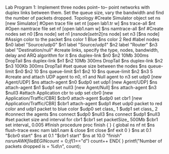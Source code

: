 Lab Program 1:
 Implement three nodes point– to– point networks with duplex links between
 them. Set the queue size, vary the bandwidth and find the number of packets
 dropped.
 Topology
 #Create Simulator object
 set ns [new Simulator]
 #Open trace file
 set nt [open lab1.tr w]
 $ns trace-all $nt
 #Open namtrace file
 set nf [open lab1.nam w]
 $ns namtrace-all $nf
 #Create nodes
 set n0 [$ns node]
 set n1 [$ns node]
 set n2 [$ns node]
 set n3 [$ns node]
#Assign color to the packet
 $ns color 1 Blue
 $ns color 2 Red
 #label nodes
 $n0 label "Source/udp0"
 $n1 label "Source/udp1"
 $n2 label "Router"
 $n3 label "Destination/null"
 #create links, specify the type, nodes, bandwidth, delay and ARQ algorithm
 for it
 $ns duplex-link $n0 $n2 10Mb 300ms DropTail
 $ns duplex-link $n1 $n2 10Mb 300ms DropTail
 $ns duplex-link $n2 $n3 100Kb 300ms DropTail
 #set queue size between the nodes
 $ns queue-limit $n0 $n2 10
 $ns queue-limit $n1 $n2 10
 $ns queue-limit $n2 $n3 5
 #create and attach UDP agent to n0, n1 and Null agent to n3
 set udp0 [new Agent/UDP]
 $ns attach-agent $n0 $udp0
 set udp1 [new Agent/UDP]
 $ns attach-agent $n1 $udp1
 set null3 [new Agent/Null]
 $ns attach-agent $n3 $null3
 #attach Application cbr to udp
 set cbr0 [new Application/Traffic/CBR]
 $cbr0 attach-agent $udp0
 set cbr1 [new Application/Traffic/CBR]
 $cbr1 attach-agent $udp1
 #set udp0 packet to red color and udp1 packet to blue color
 $udp0 set class_ 1
 $udp1 set class_ 2
#connect the agents
 $ns connect $udp0 $null3
 $ns connect $udp1 $null3
 #set packet size and interval for cbr1
 $cbr1 set packetSize_ 500Mb
 $cbr1 set interval_ 0.005
 #finish procedure
 proc finish { } {
 global ns nf nt
 $ns flush-trace
 exec nam lab1.nam &
 close $nt
 close
 $nf
 exit 0
 }
 $ns at 0.1 "$cbr0 start"
 $ns at 0.1 "$cbr1 start"
 $ns at 10.0 "finish"
 $ns run
 AWKfile
 BEGIN {count=0;
 }
 {
 }
 if ($1=="d")
 count++
 END{
 }
 printf("Number of packets dropped is = %d\n", count);
